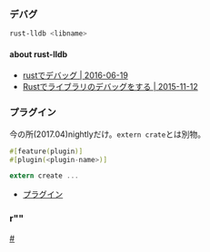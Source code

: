 ### デバグ

```bash
rust-lldb <libname>
```

#### about rust-lldb

- [rustでデバッグ | 2016-06-19](http://byoma.hatenablog.com/entry/2016/06/19/224856)
- [Rustでライブラリのデバッグをする | 2015-11-12](http://qiita.com/rejasupotaro/items/e45fe64623ac7462e2a9)

### プラグイン

今の所(2017.04)nightlyだけ。`extern crate`とは別物。

```rust
#[feature(plugin)]
#[plugin(<plugin-name>)]

extern create ...
```

- [プラグイン](https://rust-lang-ja.github.io/the-rust-programming-language-ja/1.6/book/compiler-plugins.html)

### r""

[#](https://rust-lang-ja.github.io/the-rust-programming-language-ja/1.6/reference.html#raw-string-literals)
